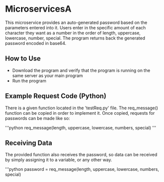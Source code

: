 # MicroservicesA

This microservice provides an auto-generated password based on the parameters entered into it. Users enter in the specific amount of each character they want as a number in the order of length, uppercase, lowercase, number, special. The program returns back the generated password encoded in base64.

## How to Use

- Download the program and verify that the program is running on the same server as your main program
- Run the program

## Example Request Code (Python)

There is a given function located in the 'testReq.py' file. The req_message() function can be copied in order to implement it.
Once copied, requests for passwords can be made like so:

'''python
req_message(length, uppercase, lowercase, numbers, special)
'''

## Receiving Data

The provided function also receives the password, so data can be received by simply assigning it to a variable, or any other way.

'''python
password = req_message(length, uppercase, lowercase, numbers, special)
